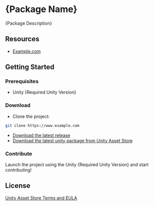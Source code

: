 # {Package Name}

{Package Description}

## Resources

- [Example.com](https://www.example.com)

## Getting Started

### Prerequisites

- Unity {Required Unity Version}

### Download

- Clone the project:

```bash
git clone https://www.example.com
```

- [Download the latest release](https://www.example.com)
- [Download the latest unity package from Unity Asset Store](https://www.example.com)

### Contribute

Launch the project using the Unity {Required Unity Version} and start contributing!

## License

[Unity Asset Store Terms and EULA](https://unity3d.com/legal/as_terms)
